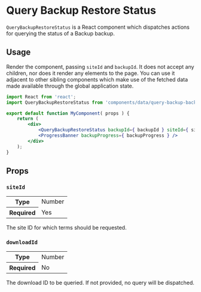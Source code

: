 # Query Backup Restore Status

`QueryBackupRestoreStatus` is a React component which dispatches actions for querying the status of a Backup backup.

## Usage

Render the component, passing `siteId` and `backupId`. It does not accept any children, nor does it render any elements to the page. You can use it adjacent to other sibling components which make use of the fetched data made available through the global application state.

```jsx
import React from 'react';
import QueryBackupRestoreStatus from 'components/data/query-backup-backup-status';

export default function MyComponent( props ) {
	return (
		<div>
			<QueryBackupRestoreStatus backupId={ backupId } siteId={ siteId } />
			<ProgressBanner backupProgress={ backupProgress } />
		</div>
	);
}
```

## Props

### `siteId`

<table>
	<tr><th>Type</th><td>Number</td></tr>
	<tr><th>Required</th><td>Yes</td></tr>
</table>

The site ID for which terms should be requested.

### `downloadId`

<table>
	<tr><th>Type</th><td>Number</td></tr>
	<tr><th>Required</th><td>No</td></tr>
</table>

The download ID to be queried. If not provided, no query will be dispatched.
